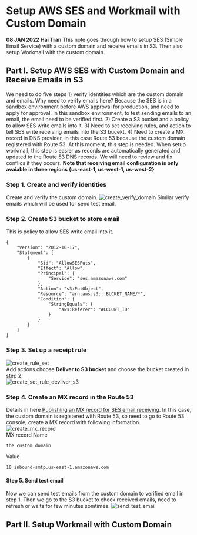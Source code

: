 # Setup AWS SES and Workmail with Custom Domain 
**08 JAN 2022 Hai Tran**
This note goes through how to setup SES (Simple Email Service) with a custom domain and receive emails in S3. Then also setup Workmail with the custom domain. 
## Part I. Setup AWS SES with Custom Domain and Receive Emails in S3 
We need to do five steps 1) verify identities which are the custom domain and emails. Why need to verify emails here? Because the SES is in a sandbox environment before AWS approval for production, and need to apply for approval. In this sandbox environment, to test sending emails to an email, the email need to be verified first. 2) Create a S3 bucket and a policy to allow SES write emails into it. 3) Need to set receiving rules, and action to tell SES write receiving emails into the S3 bucekt. 4) Need to create a MX record in DNS provider, in this case Route 53 because the custom domain registered with Route 53. At this moment, this step is needed. When setup workmail, this step is easier as records are automatically generated and updated to the Route 53 DNS records. We will need to review and fix conflics if they occurs. **Note that receiving email configuration is only avaiable in three regions {us-east-1, us-west-1, us-west-2}**
### Step 1. Create and verify identities 
Create and verify the custom domain.
![create_verify_domain](https://user-images.githubusercontent.com/20411077/148641713-bfb47c6d-7553-4d6d-add6-b3a10bd86ba5.png)
Similar verify emails which will be used for send test email. 
### Step 2. Create S3 bucket to store email 
This is policy to allow SES write email into it. 
```
{
    "Version": "2012-10-17",
    "Statement": [
        {
            "Sid": "AllowSESPuts",
            "Effect": "Allow",
            "Principal": {
                "Service": "ses.amazonaws.com"
            },
            "Action": "s3:PutObject",
            "Resource": "arn:aws:s3:::BUCKET_NAME/*",
            "Condition": {
                "StringEquals": {
                    "aws:Referer": "ACCOUNT_ID"
                }
            }
        }
    ]
}
```
### Step 3. Set up a receipt rule 
![create_rule_set](https://user-images.githubusercontent.com/20411077/148641724-d8fc963d-3ca6-44a7-a0ef-f79ef7f0ec43.png)
</br>
Add actions choose **Deliver to S3 bucket** and choose the bucket created in step 2.  
![create_set_rule_devliver_s3](https://user-images.githubusercontent.com/20411077/148641717-decda9ae-6c5d-49f5-bd23-d6d9a9724c3c.png)
</br>
### Step 4. Create an MX record in the Route 53 
Details in here [Publishing an MX record for SES email receiving](https://docs.aws.amazon.com/ses/latest/DeveloperGuide/receiving-email-mx-record.html). In this case, the custom domain is registered with Route 53, so need to go to Route 53 console, create a MX record with following information. </br>
![create_mx_record](https://user-images.githubusercontent.com/20411077/148641743-eedd9956-5feb-4f7f-a1cc-a0eb638a38e1.png)
</br>
MX record Name
```
the custom domain 
```
Value 
```
10 inbound-smtp.us-east-1.amazonaws.com
```
#### Step 5. Send test email 
Now we can send test emails from the custom domain to verified email in step 1. Then we go to the S3 bucket to check received emails, need to refresh or waits for few minutes somtimes. 
![send_test_email](https://user-images.githubusercontent.com/20411077/148641757-fac4c98d-2683-460e-9924-ba4c19d8364e.png)
</br>
## Part II. Setup Workmail with Custom Domain 
